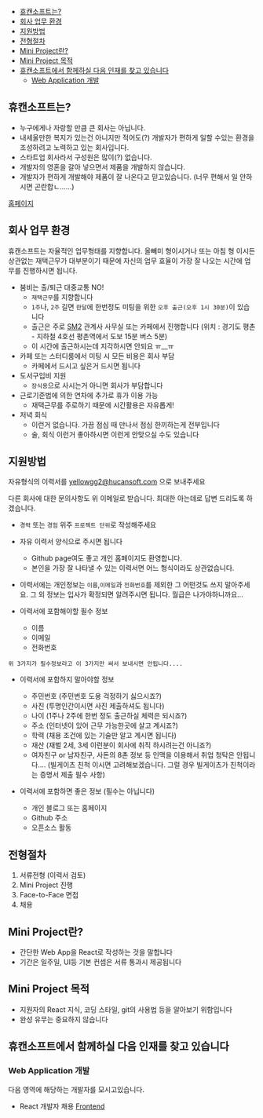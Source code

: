 <!-- TOC -->

- [휴캔소프트는?](#휴캔소프트는)
- [회사 업무 환경](#회사-업무-환경)
- [지원방법](#지원방법)
- [전형절차](#전형절차)
- [Mini Project란?](#mini-project란)
- [Mini Project 목적](#mini-project-목적)
- [휴캔소프트에서 함께하실 다음 인재를 찾고 있습니다](#휴캔소프트에서-함께하실-다음-인재를-찾고-있습니다)
  - [Web Application 개발](#web-application-개발)

<!-- /TOC -->

## 휴캔소프트는?

- 누구에게나 자랑할 만큼 큰 회사는 아닙니다.
- 내세울만한 복지가 있는건 아니지만 적어도(?) 개발자가 편하게 일할 수있는 환경을 조성하려고 노력하고 있는 회사입니다.
- 스타트업 회사라서 구성원은 많이(?) 없습니다.
- 개발자의 영혼을 갈아 넣으면서 제품을 개발하지 않습니다.
- 개발자가 편하게 개발해야 제품이 잘 나온다고 믿고있습니다. (너무 편해서 일 안하시면 곤란합ㄴ......)

[홈페이지](https://www.a-sonic.com/)

## 회사 업무 환경

휴캔소프트는 자율적인 업무형태를 지향합니다. 올빼미 형이시거나 또는 아침 형 이시든 상관없는 재택근무가 대부분이기 때문에 자신의 업무 효율이 가장 잘 나오는 시간에 업무를 진행하시면 됩니다.

- 붐비는 출/퇴근 대중교통 NO!
  - `재택근무`를 지향합니다
  - `1주`나, `2주` 길면 `한달`에 한번정도 미팅을 위한 `오후 출근(오후 1시 30분)`이 있습니다
  - 출근은 주로 [SM2](http://sm2net.co.kr/) 관계사 사무실 또는 카페에서 진행합니다 (위치 : 경기도 평촌 - 지하철 4호선 평촌역에서 도보 15분 버스 5분)
  - 이 시간에 출근하시는데 지각하시면 안되요 ㅠ\_\_ㅠ
- 카페 또는 스터디룸에서 미팅 시 모든 비용은 회사 부담
  - 카페에서 드시고 싶은거 드시면 됩니다
- 도서구입비 지원
  - `장식용`으로 사시는거 아니면 회사가 부담합니다
- 근로기준법에 의한 연차에 추가로 휴가 이용 가능
  - 재택근무를 주로하기 때문에 시간활용은 자유롭게!
- 저녁 회식
  - 이런거 없습니다. 가끔 점심 때 만나서 점심 한끼하는게 전부입니다
  - 술, 회식 이런거 좋아하시면 이런게 안맞으실 수도 있습니다

## 지원방법

자유형식의 이력서를 yellowgg2@hucansoft.com 으로 보내주세요

다른 회사에 대한 문의사항도 위 이메일로 받습니다. 최대한 아는데로 답변 드리도록 하겠습니다.

- `경력` 또는 `경험` 위주 `프로젝트 단위`로 작성해주세요
- 자유 이력서 양식으로 주시면 됩니다
  - Github page여도 좋고 개인 홈페이지도 환영합니다.
  - 본인을 가장 잘 나타낼 수 있는 이력서면 어느 형식이라도 상관없습니다.
- 이력서에는 개인정보는 `이름`,`이메일`과 `전화번호`를 제외한 그 어떤것도 쓰지 말아주세요. 그 외 정보는 입사가 확정되면 알려주시면 됩니다. 월급은 나가야하니까요...

- 이력서에 포함해야할 필수 정보

  - 이름
  - 이메일
  - 전화번호

`위 3가지가 필수정보라고 이 3가지만 써서 보내시면 안됩니다....`

- 이력서에 포함하지 말아야할 정보

  - 주민번호 (주민번호 도용 걱정하기 싫으시죠?)
  - 사진 (투명인간이시면 사진 제출하셔도 됩니다)
  - 나이 (1주나 2주에 한번 정도 출근하실 체력은 되시죠?)
  - 주소 (인터넷이 있어 근무 가능한곳에 살고 계시죠?)
  - 학력 (채용 조건에 있는 기술만 알고 계시면 됩니다)
  - 재산 (재벌 2세, 3세 이런분이 회사에 취직 하시려는건 아니죠?)
  - 여자친구 or 남자친구, 사돈의 8촌 정보 등 인맥을 이용해서 취업 청탁은 안됩니다.... (빌게이츠 친척 이시면 고려해보겠습니다. 그럴 경우 빌게이츠가 친척이라는 증명서 제출 필수 사항)

- 이력서에 포함하면 좋은 정보 (필수는 아닙니다)
  - 개인 블로그 또는 홈페이지
  - Github 주소
  - 오픈소스 활동

## 전형절차

1. 서류전형 (이력서 검토)
2. Mini Project 진행
3. Face-to-Face 면접
4. 채용

## Mini Project란?

- 간단한 Web App을 React로 작성하는 것을 말합니다
- 기간은 일주일, UI등 기본 컨셉은 서류 통과시 제공됩니다

## Mini Project 목적

- 지원자의 React 지식, 코딩 스타일, git의 사용법 등을 알아보기 위함입니다
- 완성 유무는 중요하지 않습니다

## 휴캔소프트에서 함께하실 다음 인재를 찾고 있습니다

### Web Application 개발

다음 영역에 해당하는 개발자를 모시고있습니다.

- React 개발자 채용 [Frontend](frontend.md)
